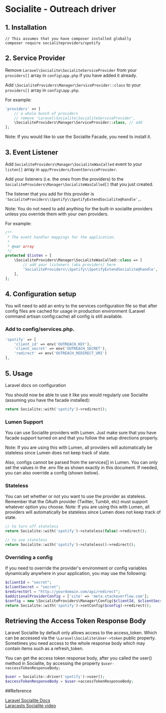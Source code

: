 # Socialite - Outreach driver

## 1. Installation

```
// This assumes that you have composer installed globally
composer require socialiteproviders/spotify
```

## 2. Service Provider

Remove `Laravel\Socialite\SocialiteServiceProvider` from your `providers[]` array in `config\app.php` if you have added it already.

Add `\SocialiteProviders\Manager\ServiceProvider::class` to your `providers[]` array in `config\app.php`.

For example:

```php
'providers' => [
    // a whole bunch of providers
    // remove 'Laravel\Socialite\SocialiteServiceProvider',
    \SocialiteProviders\Manager\ServiceProvider::class, // add
];
```

Note: If you would like to use the Socialite Facade, you need to install it.

## 3. Event Listener

Add `SocialiteProviders\Manager\SocialiteWasCalled` event to your `listen[]` array in `app/Providers/EventServiceProvider`.

Add your listeners (i.e. the ones from the providers) to the `SocialiteProviders\Manager\SocialiteWasCalled[]` that you just created.

The listener that you add for this provider is `'SocialiteProviders\\Spotify\\SpotifyExtendSocialite@handle',`.

Note: You do not need to add anything for the built-in socialite providers unless you override them with your own providers.

For example:

```php
/**
 * The event handler mappings for the application.
 *
 * @var array
 */
protected $listen = [
    \SocialiteProviders\Manager\SocialiteWasCalled::class => [
        // add your listeners (aka providers) here
        'SocialiteProviders\\Spotify\\SpotifyExtendSocialite@handle',
    ],
];
```

## 4. Configuration setup

You will need to add an entry to the services configuration file so that after config files are cached for usage in production environment (Laravel command artisan config:cache) all config is still available.

### Add to config/services.php.

```php
'spotify' => [
    'client_id' => env('OUTREACH_KEY'),
    'client_secret' => env('OUTREACH_SECRET'),
    'redirect' => env('OUTREACH_REDIRECT_URI')
],
```

## 5. Usage

Laravel docs on configuration

You should now be able to use it like you would regularly use Socialite (assuming you have the facade installed):

```php
return Socialite::with('spotify')->redirect();
```

### Lumen Support

You can use Socialite providers with Lumen. Just make sure that you have facade support turned on and that you follow the setup directions properly.

Note: If you are using this with Lumen, all providers will automatically be stateless since Lumen does not keep track of state.

Also, configs cannot be parsed from the services[] in Lumen. You can only set the values in the .env file as shown exactly in this document. If needed, you can also override a config (shown below).

### Stateless

You can set whether or not you want to use the provider as stateless. Remember that the OAuth provider (Twitter, Tumblr, etc) must support whatever option you choose.
Note: If you are using this with Lumen, all providers will automatically be stateless since Lumen does not keep track of state.

```php
// to turn off stateless
return Socialite::with('spotify')->stateless(false)->redirect();

// to use stateless
return Socialite::with('spotify')->stateless()->redirect();
```

### Overriding a config

If you need to override the provider's environment or config variables dynamically anywhere in your application, you may use the following:

```php
$clientId = "secret";
$clientSecret = "secret";
$redirectUrl = "http://yourdomain.com/api/redirect";
$additionalProviderConfig = ['site' => 'meta.stackoverflow.com'];
$config = new \SocialiteProviders\Manager\Config($clientId, $clientSecret, $redirectUrl, $additionalProviderConfig);
return Socialite::with('spotify')->setConfig($config)->redirect();
```

## Retrieving the Access Token Response Body

Laravel Socialite by default only allows access to the access_token. Which can be accessed via the `\Laravel\Socialite\User->token` public property. Sometimes you need access to the whole response body which may contain items such as a refresh_token.

You can get the access token response body, after you called the user() method in Socialite, by accessing the property `$user->accessTokenResponseBody;`

```php
$user = Socialite::driver('spotify')->user();
$accessTokenResponseBody = $user->accessTokenResponseBody;
```

##Reference

[Laravel Socialite Docs](https://github.com/laravel/socialite)<br>
[Laracasts Socialite video](https://laracasts.com/series/whats-new-in-laravel-5/episodes/9)
